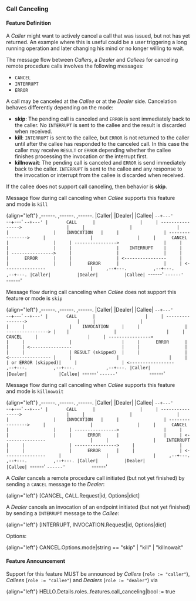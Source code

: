 ### Call Canceling

#### Feature Definition

A *Caller* might want to actively cancel a call that was issued, but not has yet returned. An example where this is useful could be a user triggering a long running operation and later changing his mind or no longer willing to wait.

The message flow between *Callers*, a *Dealer* and *Callees* for canceling remote procedure calls involves the following messages:

 * `CANCEL`
 * `INTERRUPT`
 * `ERROR`

A call may be canceled at the *Callee* or at the *Dealer* side. Cancelation behaves differently depending on the mode:

* **skip**: The pending call is canceled and `ERROR` is sent immediately back to the caller. No `INTERRUPT` is sent to the callee and the result is discarded when received.
* **kill**: `INTERRUPT` is sent to the callee, but `ERROR` is not returned to the caller until after the callee has responded to the canceled call. In this case the caller may receive `RESULT` or `ERROR` depending whether the callee finishes processing the invocation or the interrupt first.
* **killnowait**: The pending call is canceled and `ERROR` is send immediately back to the caller. `INTERRUPT` is sent to the callee and any response to the invocation or interrupt from the callee is discarded when received.

If the callee does not support call canceling, then behavior is **skip**.

Message flow during call canceling when *Callee* supports this feature and mode is `kill`

{align="left"}
        ,------.          ,------.          ,------.
        |Caller|          |Dealer|          |Callee|
        `--+---'          `--+---'          `--+---'
           |       CALL      |                 |    
           | ---------------->                 |    
           |                 |                 |    
           |                 |    INVOCATION   |    
           |                 | ---------------->    
           |                 |                 |    
           |      CANCEL     |                 |    
           | ---------------->                 |    
           |                 |                 |    
           |                 |    INTERRUPT    |    
           |                 | ---------------->    
           |                 |                 |    
           |                 |      ERROR      |    
           |                 | <----------------    
           |                 |                 |    
           |      ERROR      |                 |    
           | <----------------                 |    
        ,--+---.          ,--+---.          ,--+---.
        |Caller|          |Dealer|          |Callee|
        `------'          `------'          `------'


Message flow during call canceling when *Callee* does not support this feature or mode is `skip`

{align="left"}
        ,------.          ,------.            ,------.
        |Caller|          |Dealer|            |Callee|
        `--+---'          `--+---'            `--+---'
           |       CALL      |                   |    
           | ---------------->                   |    
           |                 |                   |    
           |                 |    INVOCATION     |    
           |                 | ----------------> |   
           |                 |                   |    
           |      CANCEL     |                   |    
           | ---------------->                   |    
           |                 |                   |    
           |      ERROR      |                   |    
           | <----------------                   |    
           |                 |                   |    
           |                 | RESULT (skipped)  |    
           |                 | <---------------- |    
           |                 |                   |    
           |                 | or ERROR (skipped)|    
           |                 | <-----------------    
        ,--+---.          ,--+---.            ,--+---.
        |Caller|          |Dealer|            |Callee|
        `------'          `------'            `------'


Message flow during call canceling when *Callee* supports this feature and mode is `killnowait`

{align="left"}
        ,------.          ,------.          ,------.
        |Caller|          |Dealer|          |Callee|
        `--+---'          `--+---'          `--+---'
           |       CALL      |                 |    
           | ---------------->                 |    
           |                 |                 |    
           |                 |    INVOCATION   |    
           |                 | ---------------->    
           |                 |                 |    
           |      CANCEL     |                 |    
           | ---------------->                 |    
           |                 |                 |    
           |      ERROR      |                 |    
           | <----------------                 |    
           |                 |    INTERRUPT    |    
           |                 | ---------------->    
           |                 |                 |    
           |                 |      ERROR      |    
           |                 | <----------------    
           |                 |                 |    
        ,--+---.          ,--+---.          ,--+---.
        |Caller|          |Dealer|          |Callee|
        `------'          `------'          `------'


A *Caller* cancels a remote procedure call initiated (but not yet finished) by sending a `CANCEL` message to the *Dealer*:

{align="left"}
        [CANCEL, CALL.Request|id, Options|dict]

A *Dealer* cancels an invocation of an endpoint initiated (but not yet finished) by sending a `INTERRUPT` message to the *Callee*:

{align="left"}
        [INTERRUPT, INVOCATION.Request|id, Options|dict]

Options:

{align="left"}
        CANCEL.Options.mode|string == "skip" | "kill" | "killnowait"


#### Feature Announcement

Support for this feature MUST be announced by *Callers* (`role := "caller"`), *Callees* (`role := "callee"`) and *Dealers* (`role := "dealer"`) via

{align="left"}
        HELLO.Details.roles.<role>.features.call_canceling|bool := true
